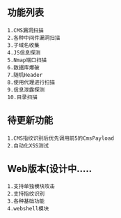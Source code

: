 ## 功能列表

```
1.CMS漏洞扫描
2.各种中间件漏洞扫描
3.子域名收集
4.JS信息探测
5.Nmap端口扫描
6.数据库爆破
7.随机Header
8.使用代理进行扫描
9.信息泄露探测
10.目录扫描
```

## 待更新功能

```
1.CMS指纹识别后优先调用前5的CmsPayload
2.自动化XSS测试
```

## Web版本(设计中.....

```
1.支持单独模块攻击
2.支持指纹识别
3.各种基础功能
4.webshell模块
```

